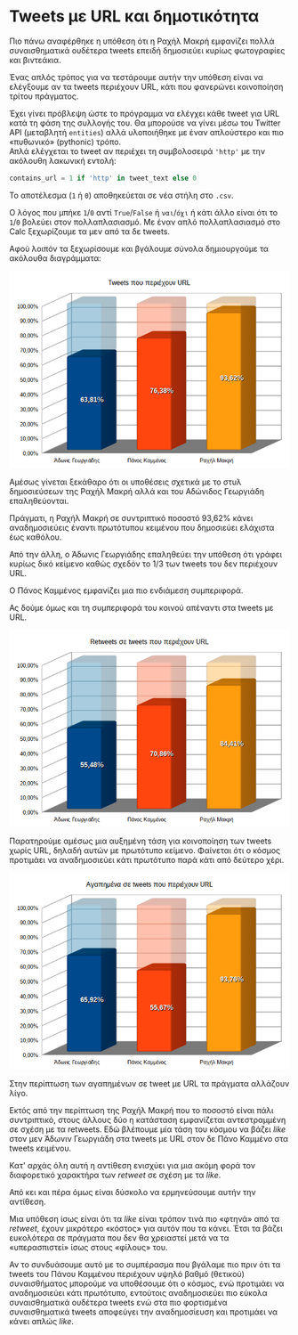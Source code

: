 ﻿
# Tweets με URL και δημοτικότητα

Πιο πάνω αναφέρθηκε η υπόθεση ότι η Ραχήλ Μακρή εμφανίζει πολλά συναισθηματικά
ουδέτερα tweets επειδή δημοσιεύει κυρίως φωτογραφίες και βιντεάκια.

Ένας απλός τρόπος για να τεστάρουμε αυτήν την υπόθεση είναι να ελέγξουμε αν τα 
tweets περιέχουν URL, κάτι που φανερώνει κοινοποίηση τρίτου πράγματος.

Έχει γίνει πρόβλεψη ώστε το πρόγραμμα να ελέγχει κάθε tweet για URL κατά τη φάση της
συλλογής του. Θα μπορούσε να γίνει μέσω του Twitter API (μεταβλητή `entities`)
αλλά υλοποιήθηκε με έναν απλούστερο και πιο «πυθωνικό» (pythonic) τρόπο.  
Απλά ελέγχεται το tweet αν περιέχει τη συμβολοσειρά `'http'` με την ακόλουθη
λακωνική εντολή:

```python
contains_url = 1 if 'http' in tweet_text else 0
```

Το αποτέλεσμα (`1` ή `0`) αποθηκεύεται σε νέα στήλη στο `.csv`.

Ο λόγος που μπήκε `1`/`0` αντί `True`/`False` ή `ναι`/`όχι` ή κάτι άλλο είναι
ότι το `1`/`0` βολεύει στον πολλαπλασιασμό. Με έναν απλό πολλαπλασιασμό στο Calc
ξεχωρίζουμε τα μεν από τα δε tweets.

Αφού λοιπόν τα ξεχωρίσουμε και βγάλουμε σύνολα δημιουργούμε τα ακόλουθα
διαγράμματα:

![διάγραμμα](tweets-με-url.png)

Αμέσως γίνεται ξεκάθαρο ότι οι υποθέσεις σχετικά με το στυλ δημοσιεύσεων της 
Ραχήλ Μακρή αλλά και του Αδώνιδος Γεωργιάδη επαληθεύονται.

Πράγματι, η Ραχήλ Μακρή σε συντριπτικό ποσοστό 93,62% κάνει αναδημοσιεύεις έναντι 
πρωτότυπου κειμένου που δημοσιεύει ελάχιστα έως καθόλου.

Από την άλλη, ο Άδωνις Γεωργιάδης επαληθεύει την υπόθεση ότι γράφει κυρίως
δικό κείμενο καθώς σχεδόν το 1/3 των tweets του δεν περιέχουν URL.

Ο Πάνος Καμμένος εμφανίζει μια πιο ενδιάμεση συμπεριφορά.

Ας δούμε όμως και τη συμπεριφορά του κοινού απέναντι στα tweets με URL.

![διάγραμμα](retweets-με-url.png)

Παρατηρούμε αμέσως μια αυξημένη τάση για κοινοποίηση των tweets χωρίς URL, 
δηλαδή αυτών με πρωτότυπο κείμενο. Φαίνεται ότι ο κόσμος προτιμάει
να αναδημοσιεύει κάτι πρωτότυπο παρά κάτι από δεύτερο χέρι.

![διάγραμμα](αγαπημένα-με-url.png)

Στην περίπτωση των αγαπημένων σε tweet με URL τα πράγματα αλλάζουν λίγο.

Εκτός από την περίπτωση της Ραχήλ Μακρή που το ποσοστό είναι πάλι συντριπτικό,
στους άλλους δύο η κατάσταση εμφανίζεται αντεστραμμένη σε σχέση με τα retweets.
Εδώ βλέπουμε μία τάση του κόσμου να βάζει *like* στον μεν Άδωνιν Γεωργιάδη στα
tweets με URL στον δε Πάνο Καμμένο στα tweets κειμένου.

Κατ' αρχάς όλη αυτή η αντίθεση ενισχύει για μια ακόμη φορά τον διαφορετικό 
χαρακτήρα των *retweet* σε σχέση με τα *like*.

Από κει και πέρα όμως είναι δύσκολο να ερμηνεύσουμε αυτήν την αντίθεση.

Μια υπόθεση ίσως είναι ότι τα *like* είναι τρόπον τινά πιο «φτηνά» από τα 
*retweet*, έχουν μικρότερο «κόστος» για αυτόν που τα κάνει. Έτσι τα βάζει 
ευκολότερα σε πράγματα που δεν θα χρειαστεί μετά να τα 
«υπερασπιστεί» ίσως στους «φίλους» του.

Αν το συνδυάσουμε αυτό με το συμπέρασμα που βγάλαμε πιο πριν ότι
τα tweets του Πάνου Καμμένου περιέχουν υψηλό βαθμό (θετικού) συναισθήματος
μπορούμε να υποθέσουμε ότι ο κόσμος, ενώ προτιμάει να αναδημοσιεύει κάτι πρωτότυπο, 
εντούτοις αναδημοσιεύει πιο εύκολα συναισθηματικά ουδέτερα tweets ενώ στα πιο 
φορτισμένα συναισθηματικά tweets αποφεύγει την αναδημοσίευση και προτιμάει να 
κάνει απλώς *like*. 
